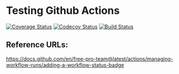 # Testing Github Actions

[![Coverage Status](https://coveralls.io/repos/github/nnguyent/testcicd/badge.svg)](https://coveralls.io/github/nnguyent/testcicd)
[![Codecov Status](https://codecov.io/gh/nnguyent/testcicd/branch/master/graph/badge.svg?token=DX56OAIM53)](undefined)
[![Build Status](https://github.com/nnguyent/testcicd/build/badge.svg?branch=master&event=push)]((https://github.com/nnguyent/testcicd/actions?query=workflow%3Abuild+branch%3Amaster+event%3Apush))

## Reference URLs:
https://docs.github.com/en/free-pro-team@latest/actions/managing-workflow-runs/adding-a-workflow-status-badge